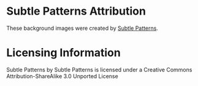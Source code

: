 Subtle Patterns Attribution
===========================
These background images were created by [Subtle Patterns](http://subtlepatterns.com/).

Licensing Information
======================
Subtle Patterns by Subtle Patterns is licensed under a Creative Commons Attribution-ShareAlike 3.0 Unported License

